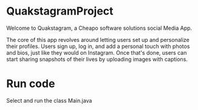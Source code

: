 # QuakstagramProject

Welcome to Quakstagram, a Cheapo software solutions social Media App. 

The core of this app revolves around letting users set up and personalize their profiles.
Users sign up, log in, and add a personal touch with photos and bios, just like they
would on Instagram. Once that's done, users can start sharing snapshots of their lives
by uploading images with captions.

# Run code

Select and run the class Main.java

